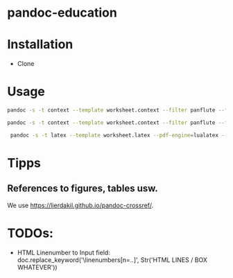 # pandoc-education

# Installation
- Clone


# Usage
```bash
pandoc -s -t context --template worksheet.context --filter panflute --filter pandoc-crossref --citeproc --bibliography=literature.bib worksheet.md -o worksheet.pdf

pandoc -s -t context --template worksheet.context --filter panflute --filter pandoc-crossref --citeproc --bibliography=literature.bib WEBDEV-01-Info-Freie-Schriftarten.md -o WEBDEV-01-Info-Freie-Schriftarten.pdf

 pandoc -s -t latex --template worksheet.latex --pdf-engine=lualatex --filter panflute --filter pandoc-crossref --citeproc --bibliography=literature.bib CAD-AB-03-01_CAD-Technische_Zeichnung_zu_Klemmbaustein.md -o CAD-AB-03-01_CAD-Technische_Zeichnung_zu_Klemmbaustein.pdf
```

# Tipps
## References to figures, tables usw.
We use https://lierdakil.github.io/pandoc-crossref/.

# TODOs:
- HTML Linenumber to Input field: doc.replace_keyword('\linenumbers[n=..]', Str('HTML LINES / BOX WHATEVER'))